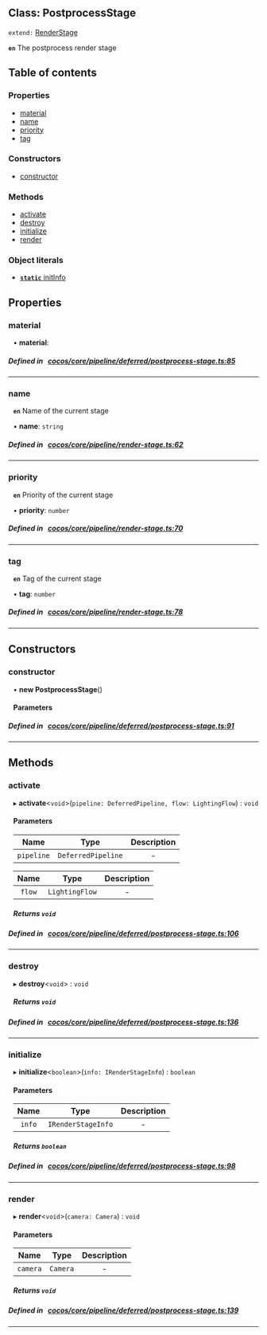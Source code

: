 
## Class: PostprocessStage


`extend:`
[RenderStage](docs/en/pipeline/Class/RenderStage.md)












**`en`** The postprocess render stage


<div class="table-of-content">
<h2>Table of contents</h2>


### Properties

- [ material](#material)
- [ name](#name)
- [ priority](#priority)
- [ tag](#tag)

### Constructors

- [ constructor](#constructor)

### Methods

- [ activate](#activate)
- [ destroy](#destroy)
- [ initialize](#initialize)
- [ render](#render)

### Object literals

- [ **`static`**  initInfo](#initInfo)
</div>

## Properties


### material
<div style="margin-left: 10px;">




•  **material**:
 
</div>

##### Defined in &nbsp;   [cocos/core/pipeline/deferred/postprocess-stage.ts:85](https://github.com/cocos-creator/engine/blob/c7bf6b8a9/cocos/core/pipeline/deferred/postprocess-stage.ts#L85)&nbsp;


___


### name
<div style="margin-left: 10px;">




**`en`** Name of the current stage




•  **name**:
 ``string`` 
</div>

##### Defined in &nbsp;   [cocos/core/pipeline/render-stage.ts:62](https://github.com/cocos-creator/engine/blob/c7bf6b8a9/cocos/core/pipeline/render-stage.ts#L62)&nbsp;


___


### priority
<div style="margin-left: 10px;">




**`en`** Priority of the current stage




•  **priority**:
 ``number`` 
</div>

##### Defined in &nbsp;   [cocos/core/pipeline/render-stage.ts:70](https://github.com/cocos-creator/engine/blob/c7bf6b8a9/cocos/core/pipeline/render-stage.ts#L70)&nbsp;


___


### tag
<div style="margin-left: 10px;">




**`en`** Tag of the current stage




•  **tag**:
 ``number`` 
</div>

##### Defined in &nbsp;   [cocos/core/pipeline/render-stage.ts:78](https://github.com/cocos-creator/engine/blob/c7bf6b8a9/cocos/core/pipeline/render-stage.ts#L78)&nbsp;


___

<!---->
## Constructors


### constructor
<div style="margin-left: 10px;">

• **new PostprocessStage**()

#### Parameters
</div>

##### Defined in &nbsp;   [cocos/core/pipeline/deferred/postprocess-stage.ts:91](https://github.com/cocos-creator/engine/blob/c7bf6b8a9/cocos/core/pipeline/deferred/postprocess-stage.ts#L91)&nbsp;


---

<!---->
## Methods

### activate
<div style="margin-left: 10px;">

▸   **activate**<`void`\>(`pipeline: DeferredPipeline, flow: LightingFlow`) : `void`




<!---->
<!--    #### Returns `void` -->
<!---->

#### Parameters

| Name | Type | Description |
| :------: | :------: | :------: |
| `pipeline` | `DeferredPipeline` | - |

| Name | Type | Description |
| :------: | :------: | :------: |
| `flow` | `LightingFlow` | - |



##### Returns `void`




</div>

##### Defined in &nbsp;   [cocos/core/pipeline/deferred/postprocess-stage.ts:106](https://github.com/cocos-creator/engine/blob/c7bf6b8a9/cocos/core/pipeline/deferred/postprocess-stage.ts#L106)&nbsp;
___
### destroy
<div style="margin-left: 10px;">

▸   **destroy**<`void`\> : `void`




<!---->
<!--    #### Returns `void` -->
<!---->


##### Returns `void`




</div>

##### Defined in &nbsp;   [cocos/core/pipeline/deferred/postprocess-stage.ts:136](https://github.com/cocos-creator/engine/blob/c7bf6b8a9/cocos/core/pipeline/deferred/postprocess-stage.ts#L136)&nbsp;
___
### initialize
<div style="margin-left: 10px;">

▸   **initialize**<`boolean`\>(`info: IRenderStageInfo`) : `boolean`




<!---->
<!--    #### Returns `boolean` -->
<!---->

#### Parameters

| Name | Type | Description |
| :------: | :------: | :------: |
| `info` | `IRenderStageInfo` | - |



##### Returns `boolean`




</div>

##### Defined in &nbsp;   [cocos/core/pipeline/deferred/postprocess-stage.ts:98](https://github.com/cocos-creator/engine/blob/c7bf6b8a9/cocos/core/pipeline/deferred/postprocess-stage.ts#L98)&nbsp;
___
### render
<div style="margin-left: 10px;">

▸   **render**<`void`\>(`camera: Camera`) : `void`




<!---->
<!--    #### Returns `void` -->
<!---->

#### Parameters

| Name | Type | Description |
| :------: | :------: | :------: |
| `camera` | `Camera` | - |



##### Returns `void`




</div>

##### Defined in &nbsp;   [cocos/core/pipeline/deferred/postprocess-stage.ts:139](https://github.com/cocos-creator/engine/blob/c7bf6b8a9/cocos/core/pipeline/deferred/postprocess-stage.ts#L139)&nbsp;
___
<!---->
<!---->



